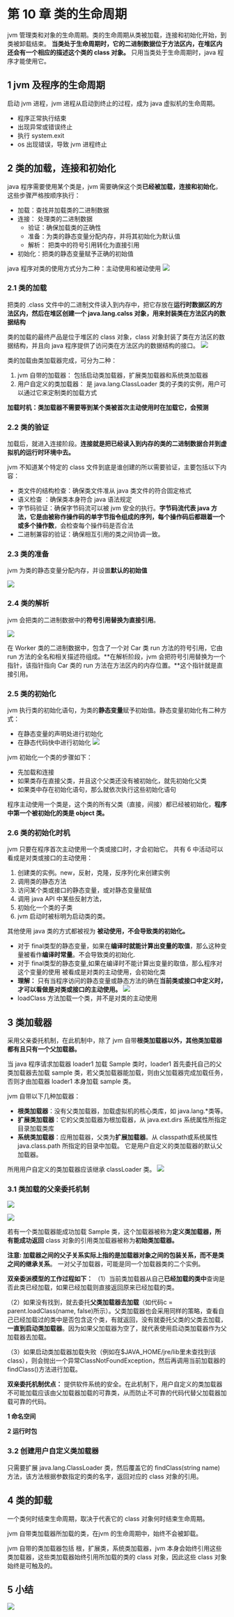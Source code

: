 #  第 10 章 类的生命周期

jvm 管理类和对象的生命周期。类的生命周期从类被加载，连接和初始化开始，到类被卸载结束。 **当类处于生命周期时，它的二进制数据位于方法区内，在堆区内还会有一个相应的描述这个类的 class 对象。** 只用当类处于生命周期时，java 程序才能使用它。

## 1 jvm 及程序的生命周期

启动 jvm 进程，jvm 进程从启动到终止的过程，成为 java 虚拟机的生命周期。
- 程序正常执行结束
- 出现异常或错误终止
- 执行 system.exit
- os 出现错误，导致 jvm 进程终止


## 2 类的加载，连接和初始化
java 程序需要使用某个类是，jvm 需要确保这个类**已经被加载，连接和初始化**，这些步骤严格按顺序执行：
- 加载：查找并加载类的二进制数据
- 连接： 处理类的二进制数据
    - 验证：确保加载类的正确性
    - 准备：为类的静态变量分配内存，并将其初始化为默认值
    - 解析： 把类中的符号引用转化为直接引用
- 初始化：把类的静态变量赋予正确的初始值

java 程序对类的使用方式分为二种：主动使用和被动使用
![](https://tva1.sinaimg.cn/large/006y8mN6ly1g6r13wn160j30t60emq4x.jpg)

### 2.1 类的加载

把类的 .class 文件中的二进制文件读入到内存中，把它存放在**运行时数据区的方法区内，然后在堆区创建一个 java.lang.calss 对象，用来封装类在方法区内的数据结构**

类的加载的最终产品是位于堆区的 class 对象，class 对象封装了类在方法区的数据结构，并且向 java 程序提供了访问类在方法区内的数据结构的接口。
![](https://tva1.sinaimg.cn/large/006y8mN6ly1g6r163uzrkj313k0ak0x6.jpg)


类的加载由类加载器完成，可分为二种：
1. jvm 自带的加载器： 包括启动类加载器，扩展类加载器和系统类加载器
2. 用户自定义的类加载器： 是 java.lang.ClassLoader 类的子类的实例，用户可以通过它来定制类的加载方式

**加载时机：类加载器不需要等到某个类被首次主动使用时在加载它，会预测**


### 2.2 类的验证


加载后，就进入连接阶段。**连接就是把已经读入到内存的类的二进制数据合并到虚拟机的运行时环境中去。**

jvm 不知道某个特定的 class 文件到底是谁创建的所以需要验证，主要包括以下内容：
- 类文件的结构检查：确保类文件准从 java 类文件的符合固定格式
- 语义检查 ：确保类本身符合 java 语法规定
- 字节码验证：确保字节码流可以被 jvm 安全的执行。**字节码流代表 java 方法，它是由被称作操作码的单字节指令组成的序列，每个操作码后都跟着一个或多个操作数**，会检查每个操作码是否合法
- 二进制兼容的验证：确保相互引用的类之间协调一致。

### 2.3 类的准备
jvm 为类的静态变量分配内存，并设置**默认的初始值**

![](https://tva1.sinaimg.cn/large/006y8mN6ly1g6r1kbkpkjj31480cyqbn.jpg)



### 2.4 类的解析

jvm 会把类的二进制数据中的**符号引用替换为直接引用**。

![](https://tva1.sinaimg.cn/large/006y8mN6ly1g6r1lsze34j315e05qwjr.jpg)

在 Worker 类的二进制数据中，包含了一个对 Car 类 run 方法的符号引用，它由run 方法的全名和相关描述符组成。**在解析阶段，jvm 会把符号引用替换为一个指针，该指针指向 Car 类的 run 方法在方法区内的内存位置。**这个指针就是直接引用。

### 2.5 类的初始化

jvm 执行类的初始化语句，为类的**静态变量**赋予初始值。静态变量初始化有二种方式：
- 在静态变量的声明处进行初始化
- 在静态代码快中进行初始化
![](https://tva1.sinaimg.cn/large/006y8mN6ly1g6r1qtpx4sj312y0bqh0j.jpg)

jvm 初始化一个类的步骤如下：
- 先加载和连接
- 如果类存在直接父类，并且这个父类还没有被初始化，就先初始化父类
- 如果类中存在初始化语句，那么就依次执行这些初始化语句

程序主动使用一个类是，这个类的所有父类（直接，间接）都已经被初始化，**程序中第一个被初始化的类是 object 类。**

### 2.6 类的初始化时机
jvm 只要在程序首次主动使用一个类或接口时，才会初始它。 共有 6 中活动可以看成是对类或接口的主动使用：
1. 创建类的实例。new，反射，克隆，反序列化来创建实例
2. 调用类的静态方法
3. 访问某个类或接口的静态变量，或对静态变量赋值
4. 调用 java API 中某些反射方法，
5. 初始化一个类的子类
6. jvm 启动时被标明为启动类的类。

其他使用 java 类的方式都被视为 **被动使用，不会导致类的初始化。**
- 对于 final类型的静态变量，如果在**编译时就能计算出变量的取值**，那么这种变量被看作**编译时常量**。不会导致类的初始化.
- 对于 final类型的静态变量,如果在编译时不能计算出变量的取值，那么程序对这个变量的使用 被看成是对类的主动使用，会初始化类
- **理解：** 只有当程序访问的静态变量或静态方法的确在**当前类或接口中定义时，才可以看做是对类或接口的主动使用。**
    ![](https://tva1.sinaimg.cn/large/006y8mN6ly1g6r2vjnt0tj30u00u7h55.jpg)
- loadClass 方法加载一个类，并不是对类的主动使用

## 3 类加载器

采用父亲委托机制，在此机制中，除了 jvm 自带**根类加载器以外，其他类加载器都有且只有一个父加载器。**  

当 java 程序请求加载器 loader1 加载 Sample 类时，loader1 首先委托自己的父类加载器去加载 sample 类，若父类加载器能加载，则由父加载器完成加载任务，否则才由加载器 loader1 本身加载 sample 类。

jvm 自带以下几种加载器：
- **根类加载器**：没有父类加载器，加载虚拟机的核心类库，如 java.lang.*类等。
- **扩展类加载器**：它的父类加载器为根加载器，从 java.ext.dirs 系统属性所指定目录加载类库
- **系统类加载器**：应用加载器，父类为**扩展加载器**。从 classpath或系统属性 java.class.path 所指定的目录中加载。 它是用户自定义的类加载器的默认父加载器。

所用用户自定义的类加载器应该继承 classLoader 类。
![](https://tva1.sinaimg.cn/large/006y8mN6ly1g6r3daxmt4j30io0hkjtk.jpg)

### 3.1 类加载的父亲委托机制
![](https://tva1.sinaimg.cn/large/006y8mN6ly1g6r3qwezlzj30uu0hutb9.jpg)

![](https://tva1.sinaimg.cn/large/006y8mN6ly1g6r3rsk26yj30zk070jxx.jpg)

若有一个类加载器能成功加载 Sample 类，这个加载器被称为**定义类加载器，**所有能**成功返回** class 对象的引用类加载器被称为**初始类加载器。**

**注意: 加载器之间的父子关系实际上指的是加载器对象之间的包装关系，而不是类之间的继承关系**。 一对父子加载器，可能是同一个加载器类的二个实例。


**双亲委派模型的工作过程如下：**
（1）当前类加载器从自己**已经加载的类中**查询是否此类已经加载，如果已经加载则直接返回原来已经加载的类。

（2）如果没有找到，就去委托**父类加载器去加载**（如代码c = parent.loadClass(name, false)所示）。父类加载器也会采用同样的策略，查看自己已经加载过的类中是否包含这个类，有就返回，没有就委托父类的父类去加载，**一直到启动类加载器**。因为如果父加载器为空了，就代表使用启动类加载器作为父加载器去加载。

（3）如果启动类加载器加载失败（例如在$JAVA_HOME/jre/lib里未查找到该class），则会抛出一个异常ClassNotFoundException，然后再调用当前加载器的findClass()方法进行加载。 

**双亲委托机制优点：** 提供软件系统的安全。在此机制下，用户自定义的类加载器 不可能加载应该由父加载器加载的可靠类，从而防止不可靠的代码代替父加载器加载可靠的代码。


**1 命名空间**


**2 运行时包**

### 3.2 创建用户自定义类加载器

只需要扩展 java.lang.ClassLoader 类，然后覆盖它的 findClass(string name) 方法，该方法根据参数指定的类的名字，返回对应的 class 对象的引用。

## 4 类的卸载
一个类何时结束生命周期，取决于代表它的 class 对象何时结束生命周期。

jvm 自带类加载器所加载的类，在jvm 的生命周期中，始终不会被卸载。

jvm 自带的类加载器包括 根，扩展类，系统类加载器，jvm 本身会始终引用这些类加载器，这些类加载器始终引用所加载的类的 class 对象，因此这些 class 对象始终是可触及的。








## 5 小结
![](https://tva1.sinaimg.cn/large/006y8mN6ly1g6rabk7qj7j30u00v11kx.jpg)
